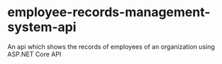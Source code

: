 # employee-records-management-system-api
An api which shows the records of employees of an organization using ASP.NET Core API
